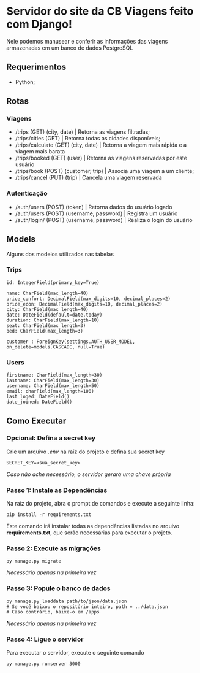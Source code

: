 # Servidor do site da CB Viagens feito com Django!
Nele podemos manusear e conferir as informações das viagens armazenadas em um banco de dados PostgreSQL

## Requerimentos
- Python;

## Rotas
### Viagens
- /trips (GET) (city, date)                 | Retorna as viagens filtradas;
- /trips/cities (GET)                       | Retorna todas as cidades disponíveis;
- /trips/calculate (GET) (city, date)       | Retorna a viagem mais rápida e a viagem mais barata
- /trips/booked (GET) (user)                | Retorna as viagens reservadas por este usuário
- /trips/book (POST) (customer, trip)       | Associa uma viagem a um cliente;
- /trips/cancel (PUT) (trip)                | Cancela uma viagem reservada
### Autenticação
- /auth/users (POST) (token)                | Retorna dados do usuário logado
- /auth/users (POST) (username, password)   | Registra um usuário
- /auth/login/ (POST) (username, password)  | Realiza o login do usuário

## Models
Alguns dos modelos utilizados nas tabelas

### Trips
```
id: IntegerField(primary_key=True)

name: CharField(max_length=40)
price_confort: DecimalField(max_digits=10, decimal_places=2)
price_econ: DecimalField(max_digits=10, decimal_places=2)
city: CharField(max_length=40)
date: DateField(default=date.today)
duration: CharField(max_length=10)
seat: CharField(max_length=3)
bed: CharField(max_length=3)

customer : ForeignKey(settings.AUTH_USER_MODEL, on_delete=models.CASCADE, null=True)
```

### Users
```
firstname: CharField(max_length=30)
lastname: CharField(max_length=30)
username: CharField(max_length=50)
email: charField(max_length=100)
last_loged: DateField()
date_joined: DateField()
```

## Como Executar
### Opcional: Defina a secret key
Crie um arquivo _.env_ na raíz do projeto e defina sua secret key

```.env
SECRET_KEY=<sua_secret_key>
```

_Caso não ache necessário, o servidor gerará uma chave própria_

### Passo 1: Instale as Dependências
Na raíz do projeto, abra o prompt de comandos e execute a seguinte linha:

```
pip install -r requirements.txt
```

Este comando irá instalar todas as dependências listadas no arquivo **requirements.txt**, que serão necessárias para executar o projeto.

### Passo 2: Execute as migrações
```
py manage.py migrate
```
_Necessário apenas na primeira vez_

### Passo 3: Popule o banco de dados
```
py manage.py loaddata path/to/json/data.json
# Se você baixou o repositório inteiro, path = ../data.json
# Caso contrário, baixe-o em /apps
```
_Necessário apenas na primeira vez_

### Passo 4: Ligue o servidor
Para executar o servidor, execute o seguinte comando
```
py manage.py runserver 3000
```
